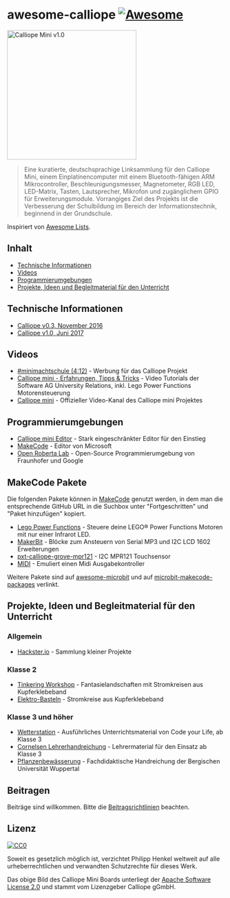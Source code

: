 # awesome-calliope [![Awesome](https://cdn.rawgit.com/sindresorhus/awesome/d7305f38d29fed78fa85652e3a63e154dd8e8829/media/badge.svg)](https://github.com/sindresorhus/awesome)

<img src="https://github.com/philipphenkel/awesome-calliope/raw/master/media/calliope-mini-v1.0.png" alt="Calliope Mini v1.0" width="300">

> Eine kuratierte, deutschsprachige Linksammlung für den Calliope Mini, einem Einplatinencomputer mit einem Bluetooth-fähigen ARM Mikrocontroller, Beschleunigungsmesser, Magnetometer, RGB LED,  LED-Matrix, Tasten, Lautsprecher, Mikrofon und zugänglichem GPIO für Erweiterungsmodule.
Vorrangiges Ziel des Projekts ist die Verbesserung der Schulbildung im Bereich der Informationstechnik, beginnend in der Grundschule.

Inspiriert von [Awesome Lists](https://github.com/sindresorhus/awesome).


## Inhalt
- [Technische Informationen](#technische-informationen)
- [Videos](#videos)
- [Programmierumgebungen](#programmierumgebungen)
- [Projekte, Ideen und Begleitmaterial für den Unterricht](#projekte-ideen-und-begleitmaterial-für-den-unterricht)


## Technische Informationen
- [Calliope v0.3, November 2016](https://calliope-mini.github.io/v03.html)
- [Calliope v1.0, Juni 2017](https://calliope-mini.github.io/v10/)


## Videos
 - [#minimachtschule (4:12)](https://www.youtube.com/watch?v=cVmtsJWxEUo&t=2s) - Werbung für das Calliope Projekt
 - [Calliope mini - Erfahrungen, Tipps & Tricks](https://www.youtube.com/playlist?list=PLDe6WVZUD6thwLYmuKwlMT6MoF98VO8rB) - Video Tutorials der Software AG University Relations, inkl. Lego Power Functions Motorensteuerung
 - [Calliope mini](https://www.youtube.com/channel/UCsCRHdnWh4N5xZHXRAknTJw) - Offizieller Video-Kanal des Calliope mini Projektes


## Programmierumgebungen
- [Calliope mini Editor](https://miniedit.calliope.cc) - Stark eingeschränkter Editor für den Einstieg
- [MakeCode](https://makecode.calliope.cc/) - Editor von Microsoft
- [Open Roberta Lab](https://lab.open-roberta.org) - Open-Source Programmierumgebung von Fraunhofer und Google

## MakeCode Pakete

Die folgenden Pakete können in [MakeCode](https://makecode.calliope.cc/) genutzt werden, in dem man die entsprechende GitHub URL in die Suchbox unter "Fortgeschritten" und "Paket hinzufügen" kopiert.

- [Lego Power Functions](https://github.com/philipphenkel/pxt-powerfunctions) - Steuere deine LEGO® Power Functions Motoren mit nur einer Infrarot LED.
- [MakerBit](https://github.com/1010Technologies/pxt-makerbit) - Blöcke zum Ansteuern von Serial MP3 und I2C LCD 1602 Erweiterungen
- [pxt-calliope-grove-mpr121](https://github.com/infchem/pxt-calliope-grove-mpr121) - I2C MPR121 Touchsensor
- [MIDI](https://github.com/Microsoft/pxt-midi) - Emuliert einen Midi Ausgabekontroller

Weitere Pakete sind auf [awesome-microbit](https://github.com/carlosperate/awesome-microbit) und auf [microbit-makecode-packages](https://github.com/microbit-makecode-packages) verlinkt.


## Projekte, Ideen und Begleitmaterial für den Unterricht

### Allgemein
- [Hackster.io](https://www.hackster.io/calliope-mini) - Sammlung kleiner Projekte

### Klasse 2
- [Tinkering Workshop](http://www.loick.de/blog/?p=1578) - Fantasielandschaften mit Stromkreisen aus Kupferklebeband
- [Elektro-Basteln](http://www.beimnollar.de/2015/03/15/elektro-basteln-mit-grundschulkindern-erfahrungen-anleitung-und-material-liste/) - Stromkreise aus Kupferklebeband

### Klasse 3 und höher
- [Wetterstation]() - Ausführliches Unterrichtsmaterial von Code your Life, ab Klasse 3
- [Cornelsen Lehrerhandreichung](https://calliope.cc/content/lehrer-informationen/9783066000122_cc_hru_gesamt_pdf.pdf) - Lehrermaterial für den Einsatz ab Klasse 3
- [Pflanzenbewässerung](https://calliope.cc/content/lehrer-informationen/calliope_handreichung.pdf) - Fachdidaktische Handreichung der Bergischen Universität Wuppertal


## Beitragen

Beiträge sind willkommen. Bitte die [Beitragsrichtlinien](contributing.md) beachten.


## Lizenz

[![CC0](http://mirrors.creativecommons.org/presskit/buttons/88x31/svg/cc-zero.svg)](https://creativecommons.org/publicdomain/zero/1.0/deed.de)

Soweit es gesetzlich möglich ist, verzichtet Philipp Henkel weltweit auf alle urheberrechtlichen und verwandten Schutzrechte für dieses Werk.

Das obige Bild des Calliope Mini Boards unterliegt der [Apache Software License 2.0](https://www.apache.org/licenses/LICENSE-2.0) und stammt vom Lizenzgeber Calliope gGmbH.
